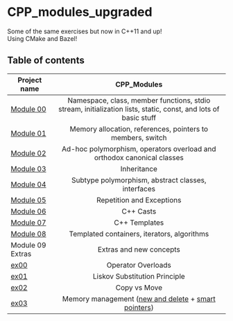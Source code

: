 # CPP_modules_upgraded

Some of the same exercises but now in C++11 and up!</br>
Using CMake and Bazel!
## Table of contents

| Project name |                                                   CPP_Modules                                                  |
|--------------|:--------------------------------------------------------------------------------------------------------------:|
| [Module 00](https://github.com/IamTheKaaZZ/cpp_modulesmodule00/subject.pdf)    | Namespace, class, member functions, stdio stream, initialization lists, static, const, and lots of basic stuff |
| [Module 01](https://github.com/IamTheKaaZZ/cpp_modulesmodule01/subject.pdf)    |                           Memory allocation, references, pointers to members, switch                           |
| [Module 02](https://github.com/IamTheKaaZZ/cpp_modulesmodule02/subject.pdf)    |                     Ad-hoc polymorphism, operators overload and orthodox canonical classes                     |
| [Module 03](https://github.com/IamTheKaaZZ/cpp_modulesmodule03/subject.pdf)    |                                                   Inheritance                                                  |
| [Module 04](https://github.com/IamTheKaaZZ/cpp_modulesmodule04/subject.pdf)    |                               Subtype polymorphism, abstract classes, interfaces                               |
| [Module 05](https://github.com/IamTheKaaZZ/cpp_modulesmodule05/subject.pdf)    |                                            Repetition and Exceptions                                           |
| [Module 06](https://github.com/IamTheKaaZZ/cpp_modulesmodule06/subject.pdf)    |                                                    C++ Casts                                                   |
| [Module 07](https://github.com/IamTheKaaZZ/cpp_modulesmodule07/subject.pdf)    |                                                  C++ Templates                                                 |
| [Module 08](https://github.com/IamTheKaaZZ/cpp_modulesmodule08/subject.pdf)    |                                   Templated containers, iterators, algorithms                                  |
| Module 09 Extras |                                   Extras and new concepts                                  |
| [ex00](module09_extras/ex00/README.md) |                                   Operator Overloads                                  |
| [ex01](module09_extras/ex01/README.md) |                                   Liskov Substitution Principle                                  |
| [ex02](module09_extras/ex02/README.md) |                                    Copy vs Move                                  |
| [ex03](module09_extras/ex03/README.md) |                                    Memory management ([new and delete](module09_extras/ex03/NewDelete) + [smart pointers](module09_extras/ex03/SmartPointer))                                  |


